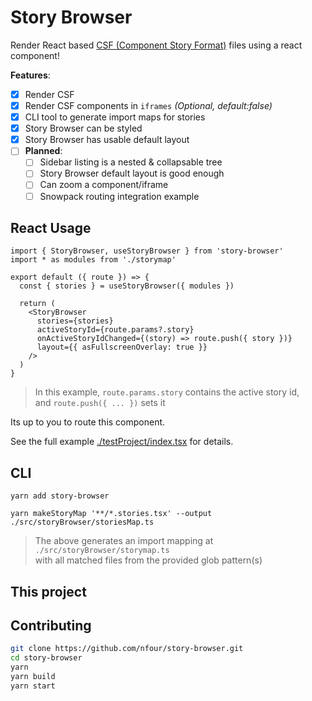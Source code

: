 # Story Browser

Render React based [CSF (Component Story Format)](https://storybook.js.org/docs/react/api/csf/) files using a react component!

**Features**:
- [x] Render CSF 
- [x] Render CSF components in `iframes` _(Optional, default:false)_
- [x] CLI tool to generate import maps for stories
- [x] Story Browser can be styled
- [x] Story Browser has usable default layout
- [ ] **Planned**:
  - [ ] Sidebar listing is a nested & collapsable tree
  - [ ] Story Browser default layout is good enough
  - [ ] Can zoom a component/iframe
  - [ ] Snowpack routing integration example

## React Usage

```tsx
import { StoryBrowser, useStoryBrowser } from 'story-browser'
import * as modules from './storymap'

export default ({ route }) => {
  const { stories } = useStoryBrowser({ modules })

  return (
    <StoryBrowser
      stories={stories}
      activeStoryId={route.params?.story}
      onActiveStoryIdChanged={(story) => route.push({ story })}
      layout={{ asFullscreenOverlay: true }}
    />
  )
}
```

> In this example, `route.params.story` contains the active story id,    
> and `route.push({ ... })` sets it

Its up to you to route this component.

See the full example [./testProject/index.tsx](./testProject/index.tsx) for details.


## CLI

```
yarn add story-browser

yarn makeStoryMap '**/*.stories.tsx' --output ./src/storyBrowser/storiesMap.ts
```

> The above generates an import mapping at `./src/storyBrowser/storymap.ts`    
> with all matched files from the provided glob pattern(s)

## This project

## Contributing

```bash
git clone https://github.com/nfour/story-browser.git
cd story-browser
yarn
yarn build
yarn start
```